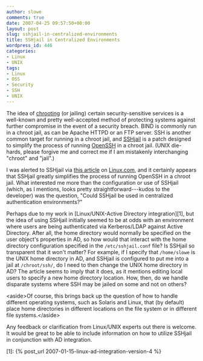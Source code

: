 ```yaml
---
author: slowe
comments: true
date: 2007-04-25 09:57:50+00:00
layout: post
slug: sshjail-in-centralized-environments
title: SSHjail in Centralized Environments
wordpress_id: 446
categories:
- Linux
- UNIX
tags:
- Linux
- OSS
- Security
- SSH
- UNIX
---
```


The idea of [chrooting](http://en.wikipedia.org/wiki/Chroot_jail) (or jailing) certain security-sensitive services is a well-known and pretty well-accepted method of protecting systems against further compromise in the event of a security breach. BIND is commonly run in a chroot jail, as can be Apache HTTPD or an FTP server. SSH is another common target for running in a chroot jail, and [SSHjail](http://paradigma.pt/~gngs/sshjail/) is a patch designed to simplify the process of running [OpenSSH](http://www.openssh.org/) in a chroot jail. (UNIX die-hards, please forgive me and correct me if I am mistakenly interchanging "chroot" and "jail".)

I was alerted to SSHjail via [this article](http://www.linux.com/article.pl?sid=07/04/11/211209) on [Linux.com](http://www.linux.com/), and it certainly appears that SSHjail greatly simplifies the process of running OpenSSH in a chroot jail. What interested me more than the configuration or use of SSHjail (which, as I mentions, looks pretty straightforward---kudos to the developer) was the question, "Could SSHjail be used in centralized authentication environments?"

Perhaps due to my work in [Linux/UNIX-Active Directory integration][1], but the idea of using SSHjail initially seemed to be at odds with an environment where users are being authenticated via Kerberos/LDAP against Active Directory. After all, the home directory would normally be specified on the user object's properties in AD, so how would that interact with the home directory configuration specified in the `/etc/sshjail.conf` file? Is SSHjail so transparent that it won't matter? For example, if I specify that `/home/slowe` is the UNIX home directory in AD, and SSHjail is configured to put me into a jail at `/chroot/ssh/`, do I need to then change the UNIX home directory in AD? The article seems to imply that it does, as it mentions editing local users to specify a new home directory location. How, then, do we handle disparate systems where SSH may be jailed on some and not on others?

&lt;aside&gt;Of course, this brings back up the question of how to handle different operating systems, such as Solaris and Linux, that (by default) place home directories in different locations on the file system or in different file systems.&lt;/aside&gt;

Any feedback or clarification from Linux/UNIX experts out there is welcome. It would be great to be able to include information on how to utilize SSHjail in conjunction with AD integration.

[1]: {% post_url 2007-01-15-linux-ad-integration-version-4 %}
